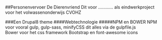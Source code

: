 ##Personenvervoer De Dierenvriend
Dit voor ............ als eindwerkproject voor het volwassenonderwijs CVOHZ

###Een Drupal8 theme
####Webtechnologie
#####NPM en BOWER
NPM voor vooral gulp, gulp-sass, minifyCSS dit alles via de gulpfile.js  
Bower voor het css framework Bootstrap en font-awesome icons

